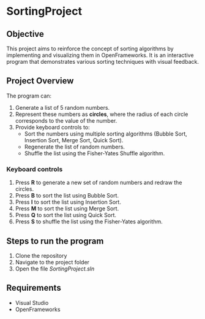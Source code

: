 # SortingProject

## **Objective**

This project aims to reinforce the concept of sorting algorithms by implementing and visualizing them in OpenFrameworks. It is an interactive program that demonstrates various sorting techniques with visual feedback.

## **Project Overview**
The program can:
1. Generate a list of 5 random numbers.
2. Represent these numbers as **circles**, where the radius of each circle corresponds to the value of the number.
3. Provide keyboard controls to:
    - Sort the numbers using multiple sorting algorithms (Bubble Sort, Insertion Sort, Merge Sort, Quick Sort).
    - Regenerate the list of random numbers.
    - Shuffle the list using the Fisher-Yates Shuffle algorithm.

### Keyboard controls
1. Press **R** to generate a new set of random numbers and redraw the circles.
2. Press **B** to sort the list using Bubble Sort.
3. Press **I** to sort the list using Insertion Sort.
4. Press **M** to sort the list using Merge Sort.
5. Press **Q** to sort the list using Quick Sort.
6. Press **S** to shuffle the list using the Fisher-Yates algorithm.

## Steps to run the program
1. Clone the repository
2. Navigate to the project folder
3. Open the file _SortingProject.sln_

## Requirements
* Visual Studio
* OpenFrameworks
